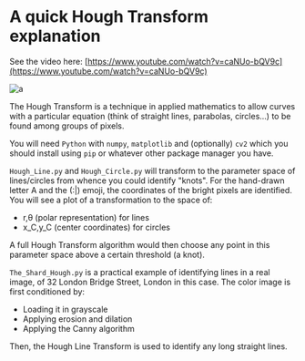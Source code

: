 # A quick Hough Transform explanation

See the video here: [https://www.youtube.com/watch?v=caNUo-bQV9c](https://www.youtube.com/watch?v=caNUo-bQV9c)

![a](https://img.youtube.com/vi/caNUo-bQV9c/0.jpg "Hough Transform: Algorithms for Grad Students (2)")

The Hough Transform is a technique in applied mathematics to allow curves with a particular equation (think of straight lines, parabolas, circles...) to be found among groups of pixels.

You will need `Python` with `numpy`, `matplotlib` and (optionally) `cv2` which you should install using `pip` or whatever other package manager you have.

`Hough_Line.py` and `Hough_Circle.py` will transform to the parameter space of lines/circles from whence you could identify "knots". For the hand-drawn letter A and the (:|) emoji, the coordinates of the bright pixels are identified. You will see a plot of a transformation to the space of:

- r,θ (polar representation) for lines 
- x_C,y_C (center coordinates) for circles

A full Hough Transform algorithm would then choose any point in this parameter space above a certain threshold (a knot).

`The_Shard_Hough.py` is a practical example of identifying lines in a real image, of 32 London Bridge Street, London in this case. The color image is first conditioned by:

- Loading it in grayscale
- Applying erosion and dilation 
- Applying the Canny algorithm

Then, the Hough Line Transform is used to identify any long straight lines.

